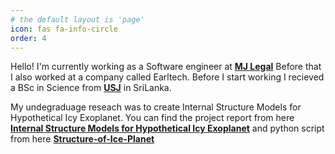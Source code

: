 ```yaml
---
# the default layout is 'page'
icon: fas fa-info-circle
order: 4
---
```


Hello! I'm currently working as a Software engineer at [**MJ Legal**](https://mjlegal.com.au) Before that I also worked at a company called Earltech. Before I start working I recieved a BSc in Science from [**USJ**](https://usj.lk) in SriLanka.

My undegraduage reseach was to create Internal Structure Models for Hypothetical Icy Exoplanet. You can find the project report from here [**Internal Structure Models for Hypothetical Icy Exoplanet**][project_report] and python script from here [**Structure-of-Ice-Planet**][python_scripts]


[python_scripts]: https://github.com/sasirura/Structure-of-Ice-Planet
[project_report]: https://drive.google.com/file/d/1k0blSlR1mDO0ExBX5oE83_jVD22Eapk_/view?usp=sharing
